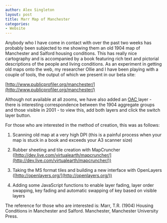 ```yaml
---
author: Alex Singleton
layout: post
title: Marr Map of Manchester
categories:
- Website
---
```


Anybody who I have come in contact with over the past two weeks has probably been subjected to me showing them an old 1904 map of Manchester and Salford housing conditions. This has really nice cartography and is accompanied by a book featuring rich text and pictorial descriptions of the people and living conditions.
As an experiment in getting old maps onto the web, my researcher Ollie and I have been playing with a couple of tools, the output of which we present in our beta site:

[http://www.publicprofiler.org/manchester/](http://www.publicprofiler.org/manchester/)

Although not available at all zooms, we have also added an [OAC ](http://www.areaclassification.org.uk/)layer - there is interesting correspondence between the 1904 aggregate groups and those visible in 2001 - to view this, add both layers and click the switch layer button.

For those who are interested in the method of creation, this was as follows:

1) Scanning old map at a very high DPI (this is a painful process when your map is stuck in a book and exceeds your A3 scanner size)

2) Rubber sheeting and tile creation with MapCruncher ([http://dev.live.com/virtualearth/mapcruncher/](http://dev.live.com/virtualearth/mapcruncher/))

3) Taking the MS format tiles and building a new interface with OpenLayers ([http://openlayers.org/](http://openlayers.org/))

4) Adding some JavaScript functions to enable layer fading, layer order swapping, key fading and automatic swapping of key based on visible layers

The reference for those who are interested is: Marr, T.R. (1904) Housing Conditions in Manchester and Salford. Manchester, Manchester University Press.
